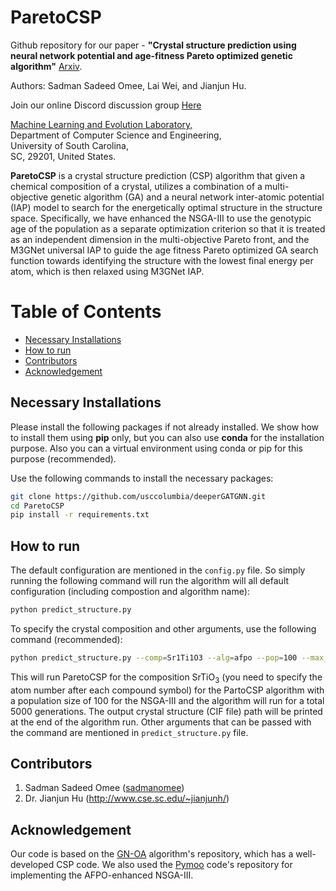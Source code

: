 # ParetoCSP
Github repository for our paper - **"Crystal structure prediction using neural network potential and age-fitness Pareto optimized genetic algorithm"** [Arxiv](https://www.cell.com/patterns/pdfExtended/S2666-3899(22)00076-9). 

Authors: Sadman Sadeed Omee, Lai Wei, and Jianjun Hu.

Join our online Discord discussion group [Here](https://discord.gg/fVasd6tapU)


[Machine Learning and Evolution Laboratory,](http://mleg.cse.sc.edu)<br />
Department of Computer Science and Engineering, <br />
University of South Carolina,<br/>
SC, 29201, United States.

**ParetoCSP** is a crystal structure prediction (CSP) algorithm that given a chemical composition of a crystal, utilizes a combination of a multi-objective genetic algorithm (GA) and a neural network inter-atomic potential (IAP) model to search for the energetically optimal structure in the structure space. Specifically, we have enhanced the NSGA-III to use the genotypic age of the population as a separate optimization criterion so that it is treated as an independent dimension in the multi-objective Pareto front, and the M3GNet universal IAP to guide the age fitness Pareto optimized GA search function towards identifying the structure with the lowest final energy per atom, which is then relaxed using M3GNet IAP.

# Table of Contents
* [Necessary Installations](#installation)
* [How to run](#usage)
* [Contributors](#contributors)
* [Acknowledgement](#acknowledgement)

<a name="installation"></a>
## Necessary Installations
Please install the following packages if not already installed. We show how to install them using **pip** only, but you can also use **conda** for the installation purpose. Also you can a virtual environment using conda or pip for this purpose (recommended).

Use the following commands to install the necessary packages:
```bash
git clone https://github.com/usccolumbia/deeperGATGNN.git
cd ParetoCSP
pip install -r requirements.txt
```

<a name="usage"></a>
## How to run
The default configuration are mentioned in the ```config.py``` file. So simply running the following command will run the algorithm will all default configuration (including compostion and algorithm name):
```bash
python predict_structure.py
```
To specify the crystal composition and other arguments, use the following command (recommended):
```bash
python predict_structure.py --comp=Sr1Ti1O3 --alg=afpo --pop=100 --max_step=5000
```
This will run ParetoCSP for the composition SrTiO<sub>3</sub> (you need to specify the atom number after each compound symbol) for the PartoCSP algorithm with a population size of 100 for the NSGA-III and the algorithm will run for a total 5000 generations. The output crystal structure (CIF file) path will be printed at the end of the algorithm run. Other arguments that can be passed with the command are mentioned in ```predict_structure.py``` file.

<a name="contributors"></a>
## Contributors

1. Sadman Sadeed Omee ([sadmanomee](https://www.sadmanomee.com/))
2. Dr. Jianjun Hu (<http://www.cse.sc.edu/~jianjunh/>)

## Acknowledgement

Our code is based on the [GN-OA](http://www.comates.group/links?software=gn_oa) algorithm's repository, which has a well-developed CSP code. We also used the [Pymoo](https://github.com/anyoptimization/pymoo) code's repository for implementing the AFPO-enhanced NSGA-III.
